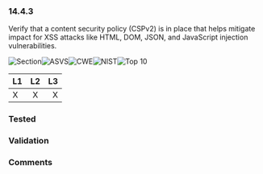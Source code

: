 ### 14.4.3 
Verify that a content security policy (CSPv2) is in place that helps mitigate impact for XSS attacks like HTML, DOM, JSON, and JavaScript injection vulnerabilities.

![Section](https://img.shields.io/badge/V14-green.svg)![ASVS](https://img.shields.io/badge/ASVS-14.4.3-blue.svg)![CWE](https://img.shields.io/badge/CWE--red.svg)![NIST](https://img.shields.io/badge/NIST--important.svg)![Top 10](https://img.shields.io/badge/--lightgray.svg)

| L1| L2| L3|
| --|:--:|-:|
| X | X | X |

### Tested

### Validation

### Comments

        